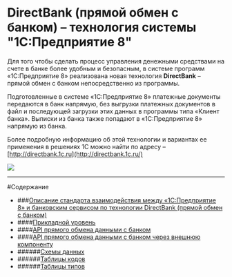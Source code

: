 # DirectBank (прямой обмен с банком) – технология системы "1С:Предприятие 8"

 Для того чтобы сделать процесс управления денежными средствами на счете в банке более удобным и безопасным, в системе программ «1С:Предприятие 8» реализована новая технология **DirectBank** – прямой обмен с банком непосредственно из программы.

 Подготовленные в системе «1С:Предприятие 8» платежные документы передаются в банк напрямую, без выгрузки платежных документов в файл и последующей загрузки этих данных в программы типа «Клиент банка». Выписки из банка также попадают в «1С:Предприятие 8» напрямую из банка.

 Более подробную информацию об этой технологии и вариантах ее применения в решениях 1С можно найти по адресу – [http://directbank.1c.ru](http://directbank.1c.ru/)

![](http://www.v8.1c.ru/edi/edi_app/bank/images/scheme~.png)
- - -

#Содержание

+ ###[Описание стандарта взаимодействия между «1С:Предприятие 8» и банковским сервисом по технологии DirectBank (прямой обмен с банком)](https://github.com/1C-Company/DirectBank/blob/master/doc/readme.md)
 + ####[Прикладной уровень](https://github.com/1C-Company/DirectBank/blob/master/doc/application-layer/readme.md)
 + ####[API прямого обмена данными с банком](https://github.com/1C-Company/DirectBank/blob/master/doc/transport-api/readme.md)
 + ####[API прямого обмена данными с банком через внешнюю компоненту](https://github.com/1C-Company/DirectBank/blob/master/doc/vk-transport-api/readme.md)
 + ######[Схемы данных](https://github.com/1C-Company/DirectBank/blob/master/doc/xsd-scheme/readme.md)
 + ######[Таблицы кодов](https://github.com/1C-Company/DirectBank/blob/master/doc/common-section/tables.md)
 + ######[Таблицы типов](https://github.com/1C-Company/DirectBank/blob/master/doc/common-section/type-tables.md)
